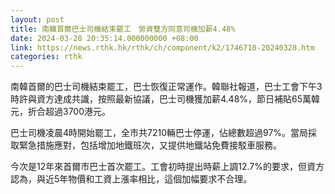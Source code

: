 ```yaml
---
layout: post
title: 南韓首爾巴士司機結束罷工　勞資雙方同意司機加薪4.48%
date: 2024-03-28 20:35:14.000000000 +08:00
link: https://news.rthk.hk/rthk/ch/component/k2/1746710-20240328.htm
categories: rthk
---
```


南韓首爾的巴士司機結束罷工，巴士恢復正常運作。韓聯社報道，巴士工會下午3時許與資方達成共識，按照最新協議，巴士司機獲加薪4.48%，節日補貼65萬韓元，折合超過3700港元。

巴士司機凌晨4時開始罷工，全市共7210輛巴士停運，佔總數超過97%。當局採取緊急措施應對，包括增加地鐵班次，又提供地鐵站免費接駁車服務。

今次是12年來首爾市巴士首次罷工。工會初時提出時薪上調12.7%的要求，但資方認為，與近5年物價和工資上漲率相比，這個加幅要求不合理。
